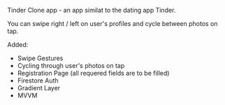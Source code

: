 Tinder Clone app - an app similat to the dating app Tinder.

You can swipe right / left on user's profiles and cycle  between photos on tap. 

Added:
- Swipe Gestures
- Cycling through user's photos on tap
- Registration Page (all requered fields are to be filled)
- Firestore Auth
- Gradient Layer
- MVVM 
